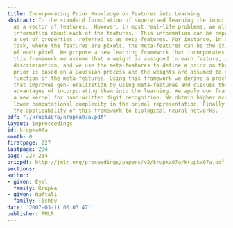 ```yaml
---
title: Incorporating Prior Knowledge on Features into Learning
abstract: In the standard formulation of supervised learning the input is represented
  as a vector of features.  However, in most real-life problems, we also have additional
  information about each of the features.  This information can be represented as
  a set of properties, referred to as meta-features. For instance, in an image recognition
  task, where the features are pixels, the meta-features can be the (x, y) position
  of each pixel. We propose a new learning framework that incorporates meta- features.  In
  this framework we assume that a weight is assigned to each feature, as in linear
  discrimination, and we use the meta-features to define a prior on the weights. This
  prior is based on a Gaussian process and the weights are assumed to be a smooth
  function of the meta-features. Using this framework we derive a practical algorithm
  that improves gen- eralization by using meta-features and discuss the theoretical
  advantages of incorporating them into the learning. We apply our framework to design
  a new kernel for hand-written digit recognition. We obtain higher accuracy with
  lower computational complexity in the primal representation. Finally, we discuss
  the applicability of this framework to biological neural networks.
pdf: "./krupka07a/krupka07a.pdf"
layout: inproceedings
id: krupka07a
month: 0
firstpage: 227
lastpage: 234
page: 227-234
origpdf: http://jmlr.org/proceedings/papers/v2/krupka07a/krupka07a.pdf
sections: 
author:
- given: Eyal
  family: Krupka
- given: Naftali
  family: Tishby
date: '2007-03-11 00:03:47'
publisher: PMLR
---
```

